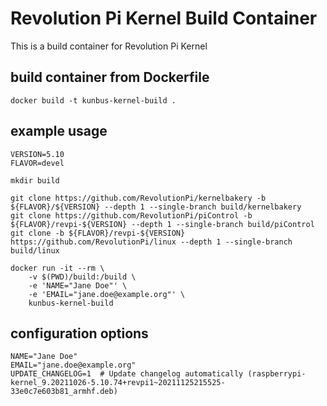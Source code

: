 # Revolution Pi Kernel Build Container

This is a build container for Revolution Pi Kernel

## build container from Dockerfile

```
docker build -t kunbus-kernel-build .
```

## example usage

```
VERSION=5.10
FLAVOR=devel

mkdir build

git clone https://github.com/RevolutionPi/kernelbakery -b ${FLAVOR}/${VERSION} --depth 1 --single-branch build/kernelbakery
git clone https://github.com/RevolutionPi/piControl -b ${FLAVOR}/revpi-${VERSION} --depth 1 --single-branch build/piControl
git clone -b ${FLAVOR}/revpi-${VERSION} https://github.com/RevolutionPi/linux --depth 1 --single-branch build/linux

docker run -it --rm \
	-v $(PWD)/build:/build \
	-e 'NAME="Jane Doe"' \
	-e 'EMAIL="jane.doe@example.org"' \
	kunbus-kernel-build
```

## configuration options

```
NAME="Jane Doe"
EMAIL="jane.doe@example.org"
UPDATE_CHANGELOG=1	# Update changelog automatically (raspberrypi-kernel_9.20211026-5.10.74+revpi1~20211125215525-33e0c7e603b81_armhf.deb)
```
